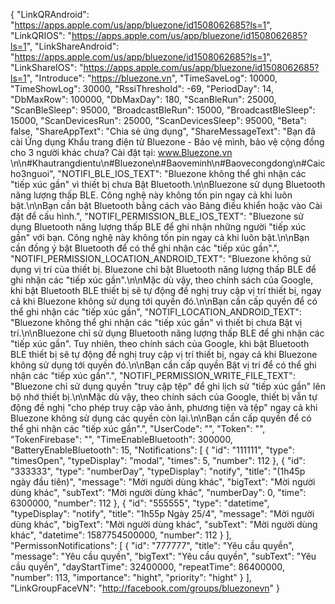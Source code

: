 {
  "LinkQRAndroid": "https://apps.apple.com/us/app/bluezone/id1508062685?ls=1",
  "LinkQRIOS": "https://apps.apple.com/us/app/bluezone/id1508062685?ls=1",
  "LinkShareAndroid": "https://apps.apple.com/us/app/bluezone/id1508062685?ls=1",
  "LinkShareIOS": "https://apps.apple.com/us/app/bluezone/id1508062685?ls=1",
  "Introduce": "https://bluezone.vn",
  "TimeSaveLog": 10000,
  "TimeShowLog": 30000,
  "RssiThreshold": -69,
  "PeriodDay": 14,
  "DbMaxRow": 100000,
  "DbMaxDay": 180,
  "ScanBleRun": 25000,
  "ScanBleSleep": 95000,
  "BroadcastBleRun": 15000,
  "BroadcastBleSleep": 15000,
  "ScanDevicesRun": 25000,
  "ScanDevicesSleep": 95000,
  "Beta": false,
  "ShareAppText": "Chia sẻ ứng dụng",
  "ShareMessageText": "Bạn đã cài Ứng dụng Khẩu trang điện tử Bluezone - Bảo vệ mình, bảo vệ cộng đồng cho 3 người khác chưa? Cài đặt tại: www.Bluezone.vn \n\n#Khautrangdientu\n#Bluezone\n#Baoveminh\n#Baovecongdong\n#Caicho3nguoi",
  "NOTIFI_BLE_IOS_TEXT": "Bluezone không thể ghi nhận các \"tiếp xúc gần\" vì thiết bị chưa Bật Bluetooth.\n\nBluezone sử dụng Bluetooth năng lượng thấp BLE. Công nghệ này không tốn pin ngay cả khi luôn bật.\n\nBạn cần bật Bluetooth bằng cách vào Bảng điều khiển hoặc vào Cài đặt để cấu hình.",
  "NOTIFI_PERMISSION_BLE_IOS_TEXT": "Bluezone sử dụng Bluetooth năng lượng thấp BLE để ghi nhận những người \"tiếp xúc gần\" với bạn. Công nghệ này không tốn pin ngay cả khi luôn bật.\n\nBạn cần đồng ý bật Bluetooth để có thể ghi nhận các \"tiếp xúc gần\".",
  "NOTIFI_PERMISSION_LOCATION_ANDROID_TEXT": "Bluezone không sử dụng vị trí của thiết bị. Bluezone chỉ bật Bluetooth năng lượng thấp BLE để ghi nhận các \"tiếp xúc gần\".\n\nMặc dù vậy, theo chính sách của Google, khi bật Bluetooth BLE thiết bị sẽ tự động đề nghị truy cập vị trí thiết bị, ngay cả khi Bluezone không sử dụng tới quyền đó.\n\nBạn cần cấp quyền để có thể ghi nhận các \"tiếp xúc gần",
  "NOTIFI_LOCATION_ANDROID_TEXT": "Bluezone không thể ghi nhận các \"tiếp xúc gần\" vì thiết bị chưa Bật vị trí.\n\nBluezone chỉ sử dụng Bluetooth năng lượng thấp BLE để ghi nhận các \"tiếp xúc gần\". Tuy nhiên, theo chính sách của Google, khi bật Bluetooth BLE thiết bị sẽ tự động đề nghị truy cập vị trí thiết bị, ngay cả khi Bluezone không sử dụng tới quyền đó.\n\nBạn cần cấp quyền Bật vị trí để có thể ghi nhận các \"tiếp xúc gần\".",
  "NOTIFI_PERMISSION_WRITE_FILE_TEXT": "Bluezone chỉ sử dụng quyền \"truy cập tệp\" để ghi lịch sử \"tiếp xúc gần\" lên bộ nhớ thiết bị.\n\nMặc dù vậy, theo chính sách của Google, thiết bị vẫn tự động đề nghị \"cho phép truy cập vào ảnh, phương tiện và tệp\" ngay cả khi Bluezone không sử dụng các quyền còn lại.\n\nBạn cần cấp quyền để có thể ghi nhận các \"tiếp xúc gần\".",
  "UserCode": "",
  "Token": "",
  "TokenFirebase": "",
  "TimeEnableBluetooth": 300000,
  "BatteryEnableBluetooth": 15,
  "Notifications": [
    {
      "id": "111111",
      "type": "timesOpen",
      "typeDisplay": "modal",
      "times": 5,
      "number": 112
    },
    {
      "id": "333333",
      "type": "numberDay",
      "typeDisplay": "notify",
      "title": "(1h45p ngày đầu tiên)",
      "message": "Mời người dùng khác",
      "bigText": "Mời người dùng khác",
      "subText": "Mời người dùng khác",
      "numberDay": 0,
      "time": 6300000,
      "number": 112
    },
    {
      "id": "555555",
      "type": "datetime",
      "typeDisplay": "notify",
      "title": "1h55p Ngày 25/4",
      "message": "Mời người dùng khác",
      "bigText": "Mời người dùng khác",
      "subText": "Mời người dùng khác",
      "datetime": 1587754500000,
      "number": 112
    }
  ],
  "PermissonNotifications": [
    {
      "id": "777777",
      "title": "Yêu cầu quyền",
      "message": "Yêu cầu quyền",
      "bigText": "Yêu cầu quyền",
      "subText": "Yêu cầu quyền",
      "dayStartTime": 32400000,
      "repeatTime": 86400000,
      "number": 113,
      "importance": "hight",
      "priority": "hight"
    }
  ],
  "LinkGroupFaceVN": "http://facebook.com/groups/bluezonevn"
}
